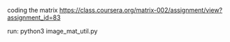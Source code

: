 coding the matrix
https://class.coursera.org/matrix-002/assignment/view?assignment_id=83

run:
	python3 image_mat_util.py

